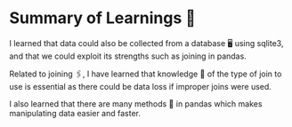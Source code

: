 <h1> Summary of Learnings 🧩 </h1>

I learned that data could also be collected from a database 🖥️ using sqlite3, and that we could exploit its strengths such as joining in pandas.

Related to joining 🖇️, I have learned that knowledge 🧠 of the type of join to use is essential as there could be data loss if improper joins were used.

I also learned that there are many methods 📝 in pandas which makes manipulating data easier and faster.

